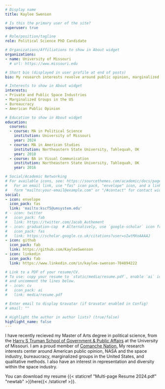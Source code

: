 ```yaml
---
# Display name
title: Kaylee Swenson

# Is this the primary user of the site?
superuser: true

# Role/position/tagline
role: Political Science PhD Candidate

# Organizations/Affiliations to show in About widget
organizations:
- name: University of Missouri
  # url: https://www.missouri.edu

# Short bio (displayed in user profile at end of posts)
bio: My research interests revolve around public opinion, marginalized groups in the United States, and the public space industry.

# Interests to show in About widget
interests:
- Private and Public Space Industries
- Marginalized Groups in the US
- Bureaucracy
- American Public Opinion

# Education to show in About widget
education:
  courses:
  - course: MA in Political Science
    institution: University of Missouri
    year: 2024
  - course: MA in American Studies
    institution: Northeastern State University, Tahlequah, OK
    year: 2018
  - course: BA in Visual Communication
    institution: Northeastern State University, Tahlequah, OK
    year: 2016

# Social/Academic Networking
# For available icons, see: https://sourcethemes.com/academic/docs/page-builder/#icons
#   For an email link, use "fas" icon pack, "envelope" icon, and a link in the
#   form "mailto:your-email@example.com" or "/#contact" for contact widget.
social:
- icon: envelope
  icon_pack: fas
  link: 'mailto:kscf5@umsystem.edu'
# - icon: twitter
#   icon_pack: fab
#   link: https://twitter.com/Jacob_Authement
# - icon: graduation-cap  # Alternatively, use `google-scholar` icon from `ai` icon pack
#   icon_pack: fas
#   link: https://scholar.google.co.uk/citations?user=sIwtMXoAAAAJ
- icon: github
  icon_pack: fab
  link: https://github.com/KayleeSwenson
- icon: linkedin
  icon_pack: fab
  link: https://www.linkedin.com/in/kaylee-swenson-704894222

# Link to a PDF of your resume/CV.
# To use: copy your resume to `static/media/resume.pdf`, enable `ai` icons in `params.toml`, 
# and uncomment the lines below.
# - icon: cv
#   icon_pack: ai
#   link: media/resume.pdf

# Enter email to display Gravatar (if Gravatar enabled in Config)
# email: ""

# Highlight the author in author lists? (true/false)
highlight_name: false
---
```


I have recently recieved my Master of Arts degree in political science, from the [Harry S Truman School of Government & Public Affairs](https://truman.missouri.edu) at the University of Missouri. I am a proud member of [Comanche Nation.](https://comanchenation.com/) My research interests center around American public opinion, NASA and the space industry, bureaucracy, marginalized groups in the United States, and qualitative methods. I also have an interest in representation and diversity within the space industry.


You can download my resume {{< staticref "Multi-page Resume 2024.pdf" "newtab" >}}here{{< /staticref >}}.
